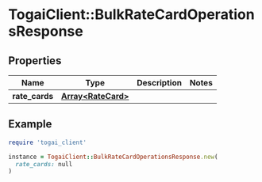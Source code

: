 # TogaiClient::BulkRateCardOperationsResponse

## Properties

| Name | Type | Description | Notes |
| ---- | ---- | ----------- | ----- |
| **rate_cards** | [**Array&lt;RateCard&gt;**](RateCard.md) |  |  |

## Example

```ruby
require 'togai_client'

instance = TogaiClient::BulkRateCardOperationsResponse.new(
  rate_cards: null
)
```

